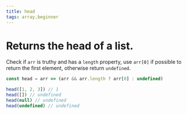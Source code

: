 ```yaml
---
title: head
tags: array,beginner
---
```


# Returns the head of a list.

Check if `arr` is truthy and has a `length` property, use `arr[0]` if possible to return the first element, otherwise return `undefined`.

```js
const head = arr => (arr && arr.length ? arr[0] : undefined)
```

```js
head([1, 2, 3]) // 1
head([]) // undefined
head(null) // undefined
head(undefined) // undefined
```

